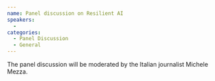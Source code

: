 ```yaml
---
name: Panel discussion on Resilient AI
speakers:
  - 
categories:
  - Panel Discussion
  - General
---
```


The panel discussion will be moderated by the Italian journalist Michele Mezza. 